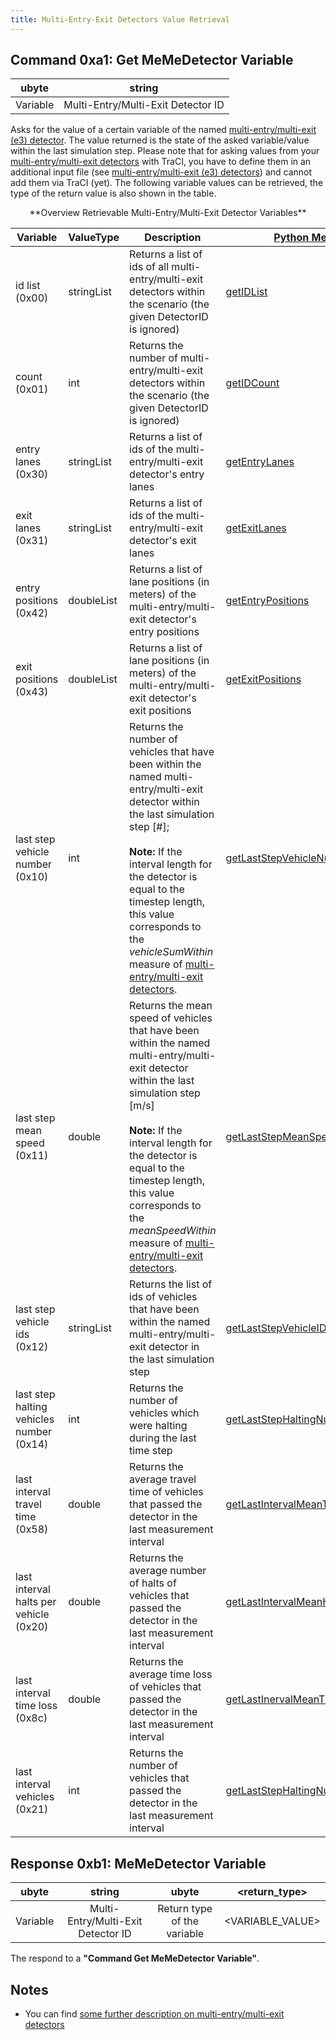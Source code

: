 ```yaml
---
title: Multi-Entry-Exit Detectors Value Retrieval
---
```


## Command 0xa1: Get MeMeDetector Variable

|  ubyte   |               string               |
| :------: | :--------------------------------: |
| Variable | Multi-Entry/Multi-Exit Detector ID |

Asks for the value of a certain variable of the named
[multi-entry/multi-exit (e3)
detector](../Simulation/Output/Multi-Entry-Exit_Detectors_(E3).md).
The value returned is the state of the asked variable/value within the
last simulation step. Please note that for asking values from your
[multi-entry/multi-exit
detectors](../Simulation/Output/Multi-Entry-Exit_Detectors_(E3).md)
with TraCI, you have to define them in an additional input file (see
[multi-entry/multi-exit (e3)
detectors](../Simulation/Output/Multi-Entry-Exit_Detectors_(E3).md))
and cannot add them via TraCI (yet). The following variable values can
be retrieved, the type of the return value is also shown in the table.

<center>
**Overview Retrievable Multi-Entry/Multi-Exit Detector Variables**
</center>

| Variable                                 | ValueType  | Description                                                                                                                                | [Python Method](../TraCI/Interfacing_TraCI_from_Python.md)                                                                |
| ---------------------------------------- | ---------- | ------------------------------------------------------------------------------------------------------------------------------------------ | ------------------------------------------------------------------------------------------------------------------------------ |
| id list (0x00)                           | stringList | Returns a list of ids of all multi-entry/multi-exit detectors within the scenario (the given DetectorID is ignored)                        | [getIDList](https://sumo.dlr.de/pydoc/traci._multientryexit.html#MultiEntryExitDomain-getIDList)                               |
| count (0x01)                             | int        | Returns the number of multi-entry/multi-exit detectors within the scenario (the given DetectorID is ignored)                               | [getIDCount](https://sumo.dlr.de/pydoc/traci._multientryexit.html#MultiEntryExitDomain-getIDCount)                             |
| entry lanes (0x30)               | stringList | Returns a list of ids of the multi-entry/multi-exit detector's entry lanes          | [getEntryLanes](https://sumo.dlr.de/pydoc/traci._multientryexit.html#MultiEntryExitDomain-getEntryLanes)                               |
| exit lanes (0x31)               | stringList | Returns a list of ids of the multi-entry/multi-exit detector's exit lanes          | [getExitLanes](https://sumo.dlr.de/pydoc/traci._multientryexit.html#MultiEntryExitDomain-getExitLanes)                               |
| entry positions (0x42)               | doubleList | Returns a list of lane positions (in meters) of the multi-entry/multi-exit detector's entry positions          | [getEntryPositions](https://sumo.dlr.de/pydoc/traci._multientryexit.html#MultiEntryExitDomain-getEntryPositions)                               |
| exit positions (0x43)               | doubleList | Returns a list of lane positions (in meters) of the multi-entry/multi-exit detector's exit positions          | [getExitPositions](https://sumo.dlr.de/pydoc/traci._multientryexit.html#MultiEntryExitDomain-getExitPositions)                               |
| last step vehicle number (0x10)          | int        | Returns the number of vehicles that have been within the named multi-entry/multi-exit detector within the last simulation step \[\#\];<br><br>**Note:** If the interval length for the detector is equal to the timestep length, this value corresponds to the *vehicleSumWithin* measure of [multi-entry/multi-exit detectors](../Simulation/Output/Multi-Entry-Exit_Detectors_(E3).md).     | [getLastStepVehicleNumber](https://sumo.dlr.de/pydoc/traci._multientryexit.html#MultiEntryExitDomain-getLastStepVehicleNumber) |
| last step mean speed (0x11)              | double     | Returns the mean speed of vehicles that have been within the named multi-entry/multi-exit detector within the last simulation step \[m/s\]<br><br>**Note:** If the interval length for the detector is equal to the timestep length, this value corresponds to the *meanSpeedWithin* measure of [multi-entry/multi-exit detectors](../Simulation/Output/Multi-Entry-Exit_Detectors_(E3).md). | [getLastStepMeanSpeed](https://sumo.dlr.de/pydoc/traci._multientryexit.html#MultiEntryExitDomain-getLastStepMeanSpeed)         |
| last step vehicle ids (0x12)             | stringList | Returns the list of ids of vehicles that have been within the named multi-entry/multi-exit detector in the last simulation step            | [getLastStepVehicleIDs](https://sumo.dlr.de/pydoc/traci._multientryexit.html#MultiEntryExitDomain-getLastStepVehicleIDs)       |
| last step halting vehicles number (0x14) | int        | Returns the number of vehicles which were halting during the last time step                                                                | [getLastStepHaltingNumber](https://sumo.dlr.de/pydoc/traci._multientryexit.html#MultiEntryExitDomain-getLastStepHaltingNumber) |
| last interval travel time (0x58) | double        | Returns the average travel time of vehicles that passed the detector in the last measurement interval | [getLastIntervalMeanTravelTime](https://sumo.dlr.de/pydoc/traci._multientryexit.html#MultiEntryExitDomain-getLastIntervalMeanTravelTime) |
| last interval halts per vehicle (0x20) | double        | Returns the average number of halts of vehicles that passed the detector in the last measurement interval | [getLastIntervalMeanHaltsPerVehicle](https://sumo.dlr.de/pydoc/traci._multientryexit.html#MultiEntryExitDomain-getLastIntervalMeanHaltsPerVehicle) |
| last interval time loss (0x8c) | double        | Returns the average time loss of vehicles that passed the detector in the last measurement interval  | [getLastInervalMeanTimeLoss](https://sumo.dlr.de/pydoc/traci._multientryexit.html#MultiEntryExitDomain-getLastIntervalMeanTimeLoss) |
| last interval vehicles (0x21) | int        | Returns the number of vehicles that passed the detector in the last measurement interval  | [getLastStepHaltingNumber](https://sumo.dlr.de/pydoc/traci._multientryexit.html#MultiEntryExitDomain-getLastStepHaltingNumber) |

## Response 0xb1: MeMeDetector Variable

|  ubyte   |               string               |            ubyte            |  <return_type\>   |
| :------: | :--------------------------------: | :-------------------------: | :--------------: |
| Variable | Multi-Entry/Multi-Exit Detector ID | Return type of the variable | <VARIABLE_VALUE\> |

The respond to a **"Command Get MeMeDetector Variable"**.

## Notes

- You can find [some further description on multi-entry/multi-exit
  detectors](../Simulation/Output/Multi-Entry-Exit_Detectors_(E3).md)
